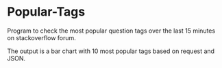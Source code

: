 # Popular-Tags
 
Program to check the most popular question tags over the last 15 minutes on stackoverflow forum.

The output is a bar chart with 10 most popular tags based on request and JSON.

